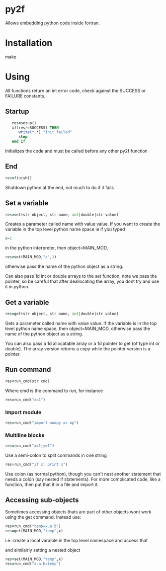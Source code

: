 # py2f

Allows embedding python code inside fortran. 

# Installation
make

# Using
All functions return an int error code, check against the SUCCESS 
or FAILURE constants.

## Startup

````fortran
   res=setup()
   if(res/=SUCCESS) THEN
      write(*,*) "Init failed"
      stop
   end if
````

Initializes the code and must be called before any other py2f function

## End

````fortran
res=finish()
````

Shutdown python at the end, not much to do if it fails

## Set a variable

````fortran
res=set(str object, str name, int|double|str value)
````
Creates a parameter called name with value value. If
you want to create the variable in the top level python name space
ie if you typed

````python
x=1
````

in the python interpreter, then object=MAIN_MOD, 

````fortran
res=set(MAIN_MOD,"x",1)
````

otherwise pass the name of the python object as a string.

Can also pass 1d int or double arrays to the set function, note we pass the pointer,
so be careful that after deallocating the array, you dont try and use it in python.

## Get a variable

````fortran
res=get(str object, str name, int|double|str value)
````

Gets a parameter called name with value value. If
the variable is in the top level python name space, then object=MAIN_MOD, otherwise pass
the name of the python object as a string.

You can also pass a 1d allocatable array or a 1d pointer to get (of type int or double). The
array version returns a copy while the pointer version is a pointer.

## Run command

````fortran 
res=run_cmd(str cmd)
````

Where cmd is the command to run, for instance 

````fortran 
res=run_cmd("x=1")
````

### Import module
````fortran 
res=run_cmd("import numpy as np")
````

### Multiline blocks

````fortran 
res=run_cmd("x=1;y=1")
````

Use a semi-colon to split commands in one string

````fortran 
res=run_cmd("if x: print x")
````

Use colon (as normal python), though you can't nest another statement that needs a
colon (say nested if statements). For more complicated code, like a function,
then put that it in a file and import it.

## Accessing sub-objects

Sometimes accessing objects thats are part of other objects wont work using the get command.
Instead use:

````fortran
res=run_cmd("temp=x.a.b")
res=get(MAIN_MOD,"temp",x)
````

i.e. create a local varaible in the top level namespace and access that


and similairly setting a nested object

````fortran
res=set(MAIN_MOD,"temp",x)
res=run_cmd("x.a.b=temp")
````

